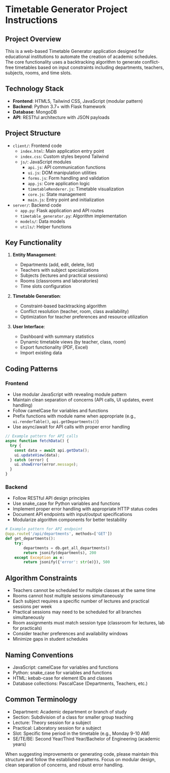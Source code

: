 # Timetable Generator Project Instructions

## Project Overview
This is a web-based Timetable Generator application designed for educational institutions to automate the creation of academic schedules. The core functionality uses a backtracking algorithm to generate conflict-free timetables based on input constraints including departments, teachers, subjects, rooms, and time slots.

## Technology Stack
- **Frontend**: HTML5, Tailwind CSS, JavaScript (modular pattern)
- **Backend**: Python 3.7+ with Flask framework
- **Database**: MongoDB 
- **API**: RESTful architecture with JSON payloads

## Project Structure
- `client/`: Frontend code
  - `index.html`: Main application entry point
  - `index.css`: Custom styles beyond Tailwind
  - `js/`: JavaScript modules
    - `api.js`: API communication functions
    - `ui.js`: DOM manipulation utilities
    - `forms.js`: Form handling and validation
    - `app.js`: Core application logic
    - `timetableRenderer.js`: Timetable visualization
    - `core.js`: State management
    - `main.js`: Entry point and initialization
- `server/`: Backend code
  - `app.py`: Flask application and API routes
  - `timetable_generator.py`: Algorithm implementation
  - `models/`: Data models
  - `utils/`: Helper functions

## Key Functionality
1. **Entity Management**:
   - Departments (add, edit, delete, list)
   - Teachers with subject specializations
   - Subjects (lectures and practical sessions)
   - Rooms (classrooms and laboratories)
   - Time slots configuration

2. **Timetable Generation**:
   - Constraint-based backtracking algorithm
   - Conflict resolution (teacher, room, class availability)
   - Optimization for teacher preferences and resource utilization

3. **User Interface**:
   - Dashboard with summary statistics
   - Dynamic timetable views (by teacher, class, room)
   - Export functionality (PDF, Excel)
   - Import existing data

## Coding Patterns

### Frontend
- Use modular JavaScript with revealing module pattern
- Maintain clean separation of concerns (API calls, UI updates, event handling)
- Follow camelCase for variables and functions
- Prefix functions with module name when appropriate (e.g., `ui.renderTable()`, `api.getDepartments()`)
- Use async/await for API calls with proper error handling

```javascript
// Example pattern for API calls
async function fetchData() {
  try {
    const data = await api.getData();
    ui.updateView(data);
  } catch (error) {
    ui.showError(error.message);
  }
}
```

### Backend
- Follow RESTful API design principles
- Use snake_case for Python variables and functions
- Implement proper error handling with appropriate HTTP status codes
- Document API endpoints with input/output specifications
- Modularize algorithm components for better testability

```python
# Example pattern for API endpoint
@app.route('/api/departments', methods=['GET'])
def get_departments():
    try:
        departments = db.get_all_departments()
        return jsonify(departments), 200
    except Exception as e:
        return jsonify({'error': str(e)}), 500
```

## Algorithm Constraints
- Teachers cannot be scheduled for multiple classes at the same time
- Rooms cannot host multiple sessions simultaneously
- Each subject requires a specific number of lectures and practical sessions per week
- Practical sessions may need to be scheduled for all branches simultaneously
- Room assignments must match session type (classroom for lectures, lab for practicals)
- Consider teacher preferences and availability windows
- Minimize gaps in student schedules

## Naming Conventions
- JavaScript: camelCase for variables and functions
- Python: snake_case for variables and functions
- HTML: kebab-case for element IDs and classes
- Database collections: PascalCase (Departments, Teachers, etc.)

## Common Terminology
- Department: Academic department or branch of study
- Section: Subdivision of a class for smaller group teaching
- Lecture: Theory session for a subject
- Practical: Laboratory session for a subject
- Slot: Specific time period in the timetable (e.g., Monday 9-10 AM)
- SE/TE/BE: Second Year/Third Year/Bachelor of Engineering (academic years)

When suggesting improvements or generating code, please maintain this structure and follow the established patterns. Focus on modular design, clean separation of concerns, and robust error handling.



